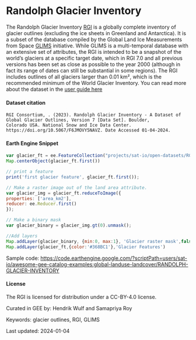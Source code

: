 # Randolph Glacier Inventory

The Randolph Glacier Inventory [RGI](https://www.glims.org/RGI) is a globally complete inventory of glacier outlines (excluding the ice sheets in Greenland and Antarctica). It is a subset of the database compiled by the Global Land Ice Measurements from Space [GLIMS](https://www.glims.org/) initiative. While GLIMS is a multi-temporal database with an extensive set of attributes, the RGI is intended to be a snapshot of the world’s glaciers at a specific target date, which in RGI 7.0 and all previous versions has been set as close as possible to the year 2000 (although in fact its range of dates can still be substantial in some regions). The RGI includes outlines of all glaciers larger than 0.01 km², which is the recommended minimum of the World Glacier Inventory. You can read more about the dataset in the [user guide here](https://www.glims.org/rgi_user_guide/welcome.html)

#### Dataset citation

```
RGI Consortium, . (2023). Randolph Glacier Inventory - A Dataset of Global Glacier Outlines, Version 7 [Data Set]. Boulder,
Colorado USA. National Snow and Ice Data Center. https://doi.org/10.5067/F6JMOVY5NAVZ. Date Accessed 01-04-2024.
```

#### Earth Engine Snippet

```js
var glacier_ft = ee.FeatureCollection("projects/sat-io/open-datasets/RGI/RGI_VECTOR_MERGED");
Map.centerObject(glacier_ft.first())

// print a feature
print('first glacier feature', glacier_ft.first());

// Make a raster image out of the land area attribute.
var glacier_img = glacier_ft.reduceToImage({
properties: ['area_km2'],
reducer: ee.Reducer.first()
});

// Make a binary mask
var glacier_binary = glacier_img.gt(0).unmask();

//Add layers
Map.addLayer(glacier_binary, {min:0, max:1}, 'Glacier raster mask',false);
Map.addLayer(glacier_ft,{color:'#368BC1'},'Glacier Features')
```

Sample code: https://code.earthengine.google.com/?scriptPath=users/sat-io/awesome-gee-catalog-examples:global-landuse-landcover/RANDOLPH-GLACIER-INVENTORY


#### License
The RGI is licensed for distribution under a CC-BY-4.0 license.

Curated in GEE by: Hendrik Wulf and Samapriya Roy

Keywords: glacier outlines, RGI, GLIMS

Last updated: 2024-01-04

